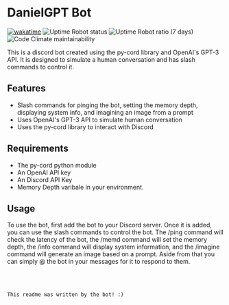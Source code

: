 # DanielGPT Bot 

[![wakatime](https://wakatime.com/badge/user/61cabc84-7492-4f6a-b301-5bbbdd324bc5/project/3b7696d7-f06f-4368-8f4e-665a7e01dabf.svg?style=for-the-badge)](https://wakatime.com/badge/user/61cabc84-7492-4f6a-b301-5bbbdd324bc5/project/3b7696d7-f06f-4368-8f4e-665a7e01dabf?style=for-the-badge) 
![Uptime Robot status](https://img.shields.io/uptimerobot/status/m793352412-5898d8b663862851def8eff7?style=for-the-badge) 
![Uptime Robot ratio (7 days)](https://img.shields.io/uptimerobot/ratio/7/m793352412-5898d8b663862851def8eff7?style=for-the-badge) 
![Code Climate maintainability](https://img.shields.io/codeclimate/maintainability/jaredthejellyfish/DanielGPT-Discord?style=for-the-badge) 

This is a discord bot created using the py-cord library and OpenAI's GPT-3 API. It is designed to simulate a human conversation and has slash commands to control it.

## Features

- Slash commands for pinging the bot, setting the memory depth, displaying system info, and imagining an image from a prompt
- Uses OpenAI's GPT-3 API to simulate human conversation
- Uses the py-cord library to interact with Discord

## Requirements

- The py-cord python module
- An OpenAI API key
- An Discord API Key
- Memory Depth varibale in your environment.

## Usage

To use the bot, first add the bot to your Discord server. Once it is added, you can use the slash commands to control the bot. The /ping command will check the latency of the bot, the /memd command will set the memory depth, the /info command will display system information, and the /imagine command will generate an image based on a prompt. Aside from that you can simply @ the bot in your messages for it to respond to them.

<br>
<br>

```
This readme was written by the bot! :)
```
